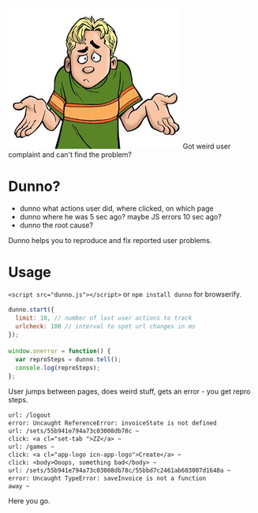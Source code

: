 ![Dunno?](/dunno.jpeg?raw=true)
Got weird user complaint and can't find the problem?

Dunno?
==
- dunno what actions user did, where clicked, on which page
- dunno where he was 5 sec ago? maybe JS errors 10 sec ago?
- dunno the root cause?

Dunno helps you to reproduce and fix reported user problems.

Usage
==
```<script src="dunno.js"></script>```
or ```npm install dunno``` for browserify.

```js
dunno.start({
  limit: 10, // number of last user actions to track
  urlcheck: 100 // interval to spot url changes in ms
});

window.onerror = function() {
  var reproSteps = dunno.tell();
  console.log(reproSteps);
};
```

User jumps between pages, does weird stuff, gets an error - you get repro steps.

```
url: /logout
error: Uncaught ReferenceError: invoiceState is not defined
url: /sets/55b941e794a73c03008db78c ~
click: <a cl="set-tab ">ZZ</a> ~
url: /games ~
click: <a cl="app-logo icn-app-logo">Create</a> ~
click: <body>Ooops, something bad</body> ~
url: /sets/55b941e794a73c03008db78c/55bbd7c2461ab603007d1648a ~
error: Uncaught TypeError: saveInvoice is not a function
away ~
```

Here you go.
